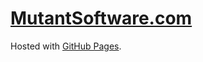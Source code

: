# [MutantSoftware.com](https://www.mutantsoftware.com)

Hosted with [GitHub Pages](https://pages.github.com).
